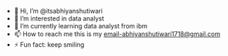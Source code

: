 - 👋 Hi, I’m @itsabhiyanshutiwari
- 👀 I’m interested in data analyst
- 🌱 I’m currently learning data analyst from ibm
- 📫 How to reach me this is my email-abhiyanshutiwari1718@gmail.com
- ⚡ Fun fact: keep smiling

<!---
itsabhiyanshutiwari/itsabhiyanshutiwari is a ✨ special ✨ repository because its `README.md` (this file) appears on your GitHub profile.
You can click the Preview link to take a look at your changes.
--->
